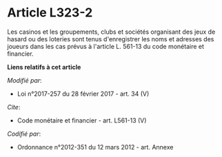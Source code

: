 # Article L323-2

Les casinos et les groupements, clubs et sociétés organisant des jeux de hasard ou des loteries sont tenus d'enregistrer les
noms et adresses des joueurs dans les cas prévus à l'article L. 561-13 du code monétaire et financier.

**Liens relatifs à cet article**

_Modifié par_:

  - Loi n°2017-257 du 28 février 2017 - art. 34 (V)

_Cite_:

  - Code monétaire et financier - art. L561-13 (V)

_Codifié par_:

  - Ordonnance n°2012-351 du 12 mars 2012 - art. Annexe

